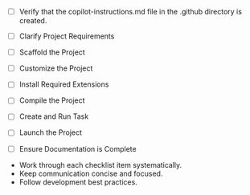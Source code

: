 <!-- Use this file to provide workspace-specific custom instructions to Copilot. For more details, visit https://code.visualstudio.com/docs/copilot/copilot-customization#_use-a-githubcopilotinstructionsmd-file -->
- [ ] Verify that the copilot-instructions.md file in the .github directory is created.

- [ ] Clarify Project Requirements
    <!-- Ask for project type, language, and frameworks if not specified. Skip if already provided. -->

- [ ] Scaffold the Project
    <!--
    Ensure that the previous step has been marked as completed.
    Call project setup tool with projectType parameter.
    Run scaffolding command to create project files and folders.
    Use '.' as the working directory.
    If no appropriate projectType is available, search documentation using available tools.
    Otherwise, create the project structure manually using available file creation tools.
    -->

- [ ] Customize the Project
    <!--
    Verify that all previous steps have been completed successfully and you have marked the step as completed.
    Develop a plan to modify codebase according to user requirements.
    Apply modifications using appropriate tools and user-provided references.
    Skip this step for "Hello World" projects.
    -->

- [ ] Install Required Extensions
    <!-- ONLY install extensions provided mentioned in the get_project_setup_info. Skip this step otherwise and mark as completed. -->

- [ ] Compile the Project
    <!--
    Verify that all previous steps have been completed.
    Install any missing dependencies.
    Run diagnostics and resolve any issues.
    Check for markdown files in project folder for relevant instructions on how to do this.
    -->

- [ ] Create and Run Task
    <!--
    Verify that all previous steps have been completed.
    Check https://code.visualstudio.com/docs/debugtest/tasks to determine if the project needs a task. If so, use the create_and_run_task to create and launch a task based on package.json, README.md, and project structure.
    Skip this step otherwise.
     -->

- [ ] Launch the Project
    <!--
    Verify that all previous steps have been completed.
    Prompt user for debug mode, launch only if confirmed.
    -->

- [ ] Ensure Documentation is Complete
    <!--
    Verify that all previous steps have been completed.
    Verify that README.md and the copilot-instructions.md file in the .github directory exists and contains current project information.
    Clean up the copilot-instructions.md file in the .github directory by removing all HTML comments.
    -->

<!--
## Execution Guidelines
PROGRESS TRACKING:
- If any tools are available to manage the above todo list, use it to track progress through this checklist.
- After completing each step, mark it complete and add a summary.
- Read current todo list status before starting each new step.

COMMUNICATION RULES:
- Avoid verbose explanations or printing full command outputs.
- If a step is skipped, state that briefly (e.g. "No extensions needed").
- Do not explain project structure unless asked.
- Keep explanations concise and focused.

DEVELOPMENT RULES:
- Use '.' as the working directory unless user specifies otherwise.
- Avoid adding media or external links unless explicitly requested.
- Use placeholders only with a note that they should be replaced.
- Use VS Code API tool only for VS Code extension projects.
- Once the project is created, it is already opened in Visual Studio Code—do not suggest commands to open this project in Visual Studio again.
- If the project setup information has additional rules, follow them strictly.

FOLDER CREATION RULES:
- Always use the current directory as the project root.
- If you are running any terminal commands, use the '.' argument to ensure that the current working directory is used ALWAYS.
- Do not create a new folder unless the user explicitly requests it besides a .vscode folder for a tasks.json file.
- If any of the scaffolding commands mention that the folder name is not correct, let the user know to create a new folder with the correct name and then reopen it again in vscode.

EXTENSION INSTALLATION RULES:
- Only install extension specified by the get_project_setup_info tool. DO NOT INSTALL any other extensions.

PROJECT CONTENT RULES:
- If the user has not specified project details, assume they want a "Hello World" project as a starting point.
- Avoid adding links of any type (URLs, files, folders, etc.) or integrations that are not explicitly required.
- Avoid generating images, videos, or any other media files unless explicitly requested.
- If you need to use any media assets as placeholders, let the user know that these are placeholders and should be replaced with the actual assets later.
- Ensure all generated components serve a clear purpose within the user's requested workflow.
- If a feature is assumed but not confirmed, prompt the user for clarification before including it.
- If you are working on a VS Code extension, use the VS Code API tool with a query to find relevant VS Code API references and samples related to that query.

TASK COMPLETION RULES:
- Your task is complete when:
  - Project is successfully scaffolded and compiled without errors
  - copilot-instructions.md file in the .github directory exists in the project
  - README.md file exists and is up to date
  - User is provided with clear instructions to debug/launch the project

Before starting a new task in the above plan, update progress in the plan.
-->
- Work through each checklist item systematically.
- Keep communication concise and focused.
- Follow development best practices.
